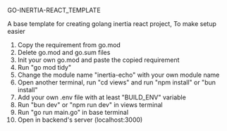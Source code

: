 GO-INERTIA-REACT_TEMPLATE

A base template for creating golang inertia react project, To make setup easier

1. Copy the requirement from go.mod
2. Delete go.mod and go.sum files
3. Init your own go.mod and paste the copied requirement
4. Run "go mod tidy"
5. Change the module name "inertia-echo" with your own module name
6. Open another terminal, run "cd views" and run "npm install" or "bun install"
7. Add your own .env file with at least "BUILD_ENV" variable
8. Run "bun dev" or "npm run dev" in views terminal
9. Run "go run main.go" in base terminal
10. Open in backend's server (localhost:3000)
